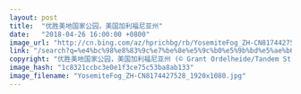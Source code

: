 ```yaml
---
layout: post
title:  "优胜美地国家公园，美国加利福尼亚州"
date:   "2018-04-26 16:00:00 +0800"
image_url: "http://cn.bing.com/az/hprichbg/rb/YosemiteFog_ZH-CN8174427528_1920x1080.jpg"
link: "/search?q=%e4%bc%98%e8%83%9c%e7%be%8e%e5%9c%b0%e5%9b%bd%e5%ae%b6%e5%85%ac%e5%9b%ad&form=hpcapt&mkt=zh-cn"
copyright: "优胜美地国家公园，美国加利福尼亚州 (© Grant Ordelheide/Tandem Stills + Motion)"
image_hash: "1c8321ccbc3e0e1f3ce75c53ba8ab133"
image_filename: "YosemiteFog_ZH-CN8174427528_1920x1080.jpg"
---
```

